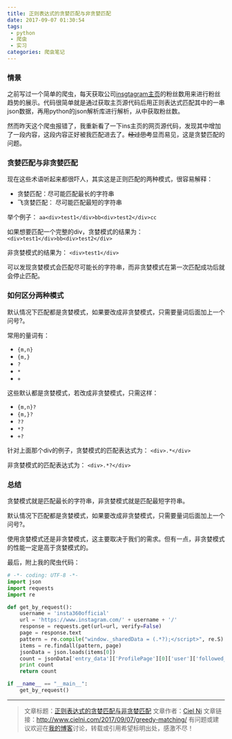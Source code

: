 ```yaml
---
title: 正则表达式的贪婪匹配与非贪婪匹配
date: 2017-09-07 01:30:54
tags: 
 - python 
 - 爬虫 
 - 实习
categories: 爬虫笔记
---
```


### 情景

之前写过一个简单的爬虫，每天获取公司[insgtagram主页](https://www.instagram.com/insta360official/)的粉丝数用来进行粉丝趋势的展示。代码很简单就是通过获取主页源代码后用正则表达式匹配其中的一串json数据，再用python的json解析库进行解析，从中获取粉丝数。

然而昨天这个爬虫报错了，我重新看了一下ins主页的网页源代码，发现其中增加了一段内容，这段内容正好被我匹配进去了。~~经过思考~~显而易见，这是贪婪匹配的问题。
<!-- more --> 

### 贪婪匹配与非贪婪匹配

现在这些术语听起来都很吓人，其实这是正则匹配的两种模式，很容易解释：

- 贪婪匹配：尽可能匹配最长的字符串
- 飞贪婪匹配： 尽可能匹配最短的字符串

举个例子：
`aa<div>test1</div>bb<div>test2</div>cc `

如果想要匹配一个完整的div，贪婪模式的结果为：
`<div>test1</div>bb<div>test2</div> `

非贪婪模式的结果为：
`<div>test1</div>`

可以发现贪婪模式会匹配尽可能长的字符串，而非贪婪模式在第一次匹配成功后就会停止匹配。

### 如何区分两种模式

默认情况下匹配都是贪婪模式，如果要改成非贪婪模式，只需要量词后面加上一个问号?。

常用的量词有：
- `{m,n}`
- `{m,}`
- `?`
- `*`
- `+`

这些默认都是贪婪模式，若改成非贪婪模式，只需这样：
- `{m,n}?`
- `{m,}?`
- `??`
- `*?`
- `+?`

针对上面那个div的例子，贪婪模式的匹配表达式为：
`<div>.*</div> `

非贪婪模式的匹配表达式为：
`<div>.*?</div> `

### 总结

贪婪模式就是匹配最长的字符串，非贪婪模式就是匹配最短字符串。

默认情况下匹配都是贪婪模式，如果要改成非贪婪模式，只需要量词后面加上一个问号?。

使用贪婪模式还是非贪婪模式，这主要取决于我们的需求。但有一点，非贪婪模式的性能一定是高于贪婪模式的。

最后，附上我的爬虫代码：

``` python 
# -*- coding: UTF-8 -*-
import json
import requests
import re

def get_by_request():
    username = 'insta360official'
    url = 'https://www.instagram.com/' + username + '/'
    response = requests.get(url=url, verify=False)
    page = response.text
    pattern = re.compile("window._sharedData = (.*?);</script>", re.S)
    items = re.findall(pattern, page)
    jsonData = json.loads(items[0])
    count = jsonData['entry_data']['ProfilePage'][0]['user']['followed_by']['count']
    print count
    return count

if __name__ == "__main__":
    get_by_request()

```

---

> 文章标题：[正则表达式的贪婪匹配与非贪婪匹配](http://www.cielni.com/2017/09/07/greedy-matching/)
> 文章作者：[Ciel Ni](http://www.cielni.com/about/)
> 文章链接：http://www.cielni.com/2017/09/07/greedy-matching/
> 有问题或建议欢迎在[我的博客](http://www.cielni.com)讨论，转载或引用希望标明出处，感激不尽！